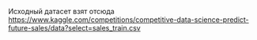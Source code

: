 Исходный датасет взят отсюда https://www.kaggle.com/competitions/competitive-data-science-predict-future-sales/data?select=sales_train.csv
